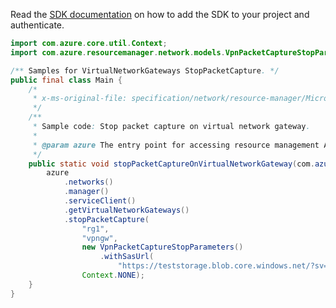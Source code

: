 Read the [SDK documentation](https://github.com/Azure/azure-sdk-for-java/blob/azure-resourcemanager_2.13.0/sdk/resourcemanager/azure-resourcemanager/README.md) on how to add the SDK to your project and authenticate.

```java
import com.azure.core.util.Context;
import com.azure.resourcemanager.network.models.VpnPacketCaptureStopParameters;

/** Samples for VirtualNetworkGateways StopPacketCapture. */
public final class Main {
    /*
     * x-ms-original-file: specification/network/resource-manager/Microsoft.Network/stable/2021-05-01/examples/VirtualNetworkGatewayStopPacketCapture.json
     */
    /**
     * Sample code: Stop packet capture on virtual network gateway.
     *
     * @param azure The entry point for accessing resource management APIs in Azure.
     */
    public static void stopPacketCaptureOnVirtualNetworkGateway(com.azure.resourcemanager.AzureResourceManager azure) {
        azure
            .networks()
            .manager()
            .serviceClient()
            .getVirtualNetworkGateways()
            .stopPacketCapture(
                "rg1",
                "vpngw",
                new VpnPacketCaptureStopParameters()
                    .withSasUrl(
                        "https://teststorage.blob.core.windows.net/?sv=2018-03-28&ss=bfqt&srt=sco&sp=rwdlacup&se=2019-09-13T07:44:05Z&st=2019-09-06T23:44:05Z&spr=https&sig=V1h9D1riltvZMI69d6ihENnFo%2FrCvTqGgjO2lf%2FVBhE%3D"),
                Context.NONE);
    }
}
```
